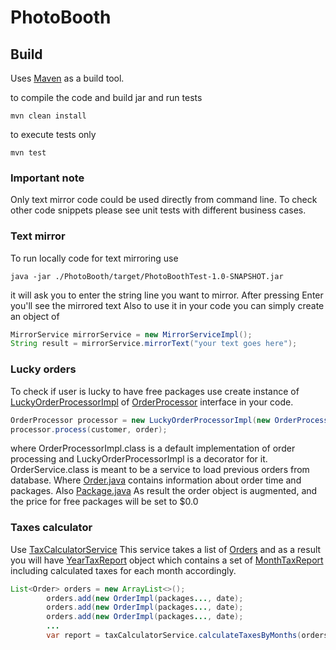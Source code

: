 # PhotoBooth

## Build
Uses [Maven](https://maven.apache.org/) as a build tool.

to compile the code and build jar and run tests
```
mvn clean install
```
to execute tests only
```
mvn test
```

### Important note
Only text mirror code could be used directly from command line. To check other code snippets
please see unit tests with different business cases.

### Text mirror

To run locally code for text mirroring use
```
java -jar ./PhotoBooth/target/PhotoBoothTest-1.0-SNAPSHOT.jar
```
it will ask you to enter the string line you want to mirror. After pressing Enter you'll see the mirrored text
Also to use it in your code you can simply create an object of 
```java
MirrorService mirrorService = new MirrorServiceImpl();
String result = mirrorService.mirrorText("your text goes here");
```

### Lucky orders

To check if user is lucky to have free packages use
create instance of [LuckyOrderProcessorImpl](com/gmail/maxkhrebtov/lucky/LuckyOrderProcessorImpl.java) of [OrderProcessor](other_file.md) interface
in your code. 
```java
OrderProcessor processor = new LuckyOrderProcessorImpl(new OrderProcessorImpl(), new OrderService())
processor.process(customer, order);
```
where OrderProcessorImpl.class is a default implementation of order processing and LuckyOrderProcessorImpl is a decorator for it.
OrderService.class is meant to be a service to load previous orders from database. 
Where [Order.java](/src/main/java/com/gmail/maxkhrebtov/order/Order.java) contains information about order time and packages.
Also [Package.java](/src/main/java/com/gmail/maxkhrebtov/order/Package.java)
As result the order object is augmented, and the price for free packages will be set to $0.0

### Taxes calculator
Use [TaxCalculatorService](/src/main/java/com/gmail/maxkhrebtov/taxes/TaxCalculatorService.java)
This service takes a list of [Orders](/src/main/java/com/gmail/maxkhrebtov/order/Order.java)
and as a result you will have [YearTaxReport](/src/main/java/com/gmail/maxkhrebtov/taxes/YearTaxReport.java) object
which contains a set of [MonthTaxReport](/src/main/java/com/gmail/maxkhrebtov/taxes/MonthTaxReport.java)
including calculated taxes for each month accordingly.
```java
List<Order> orders = new ArrayList<>();
        orders.add(new OrderImpl(packages..., date);
        orders.add(new OrderImpl(packages..., date);
        orders.add(new OrderImpl(packages..., date);
        ...
        var report = taxCalculatorService.calculateTaxesByMonths(orders);
```
